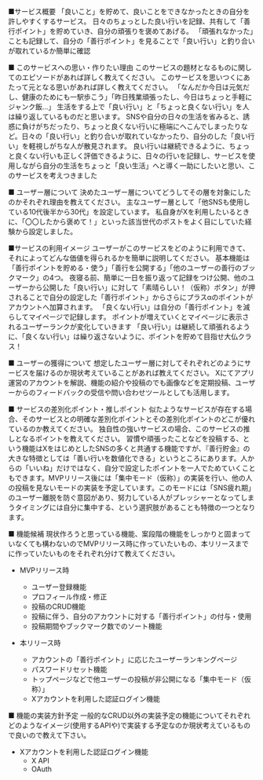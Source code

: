 ■サービス概要
「良いこと」を貯めて、良いことをできなかったときの自分を許しやすくするサービス。
日々のちょっとした良い行いを記録、共有して「善行ポイント」を貯めていき、自分の頑張りを褒めてあげる。
「頑張れなかった」ことも記録して、自分の「善行ポイント」を見ることで「良い行い」と釣り合いが取れているか簡単に確認

■ このサービスへの思い・作りたい理由
このサービスの題材となるものに関してのエピソードがあれば詳しく教えてください。
このサービスを思いつくにあたって元となる思いがあれば詳しく教えてください。
「なんだか今日は元気だし、健康のためにも一駅歩こう」「昨日残業頑張ったし、今日はちょっと手軽にジャンク飯…」
生活をする上で「良い行い」と「ちょっと良くない行い」を人は繰り返しているものだと思います。
SNSや自分の日々の生活を省みると、誘惑に負けがちだったり、ちょっと良くない行いに極端にへこんでしまったりなど。日々の「良い行い」と釣り合いが取れていなかったり、自分のした「良い行い」を軽視しがちな人が散見されます。
良い行いは継続できるように、ちょっと良くない行いも正しく評価できるように、日々の行いを記録し、サービスを使用しながら自分の生活をちょっと「良い生活」へと導く一助にしたいと思い、このサービスを考えつきました

■ ユーザー層について
決めたユーザー層についてどうしてその層を対象にしたのかそれぞれ理由を教えてください。
主なユーザー層として「他SNSも使用している10代後半から30代」を設定しています。
私自身がXを利用したいるときに、「〇〇したから褒めて！」といった該当世代のポストをよく目にしていた経験から設定しました。

■サービスの利用イメージ
ユーザーがこのサービスをどのように利用できて、それによってどんな価値を得られるかを簡単に説明してください。
基本機能は「善行ポイントを貯める・使う」「善行を公開する」「他のユーザーの善行のブックマーク」の4つ。
夜寝る前、簡単に一日を振り返って記録をつけ公開、他のユーザーから公開した「良い行い」に対して「素晴らしい！（仮称）ボタン」が押されることで自分の設定した「善行ポイント」からさらにプラスαのポイントがアカウントへ加算されます。
「良くない行い」は自分の「善行ポイント」を減らしてマイページで記録します。
ポイントが増えていくとマイページに表示されるユーザーランクが変化していきます
「良い行い」は継続して頑張れるように、「良くない行い」は繰り返さないように、ポイントを貯めて目指せ大仏クラス！

■ ユーザーの獲得について
想定したユーザー層に対してそれぞれどのようにサービスを届けるのか現状考えていることがあれば教えてください。
Xにてアプリ運営のアカウントを解説、機能の紹介や投稿のでも画像などを定期投稿、ユーザーからのフィードバックの受信や問い合わせツールとしても活用します。


■ サービスの差別化ポイント・推しポイント
似たようなサービスが存在する場合、そのサービスとの明確な差別化ポイントとその差別化ポイントのどこが優れているのか教えてください。
独自性の強いサービスの場合、このサービスの推しとなるポイントを教えてください。
習慣や頑張ったことなどを投稿する、という機能はXをはじめとしたSNSの多くと共通する機能ですが、『善行貯金』の大きな特徴としては「善い行いを数値化できる」というところにあります。人からの「いいね」だけではなく、自分で設定したポイントを一人でためていくこともできます。MVPリリース後には「集中モード（仮称）」の実装を行い、他の人の投稿を見ないモードの実装を予定しています。このモードには「SNS疲れ期」のユーザー離脱を防ぐ意図があり、努力している人がプレッシャーとなってしまうタイミングには自分に集中する、という選択肢があることも特徴の一つとなります。

■ 機能候補
現状作ろうと思っている機能、案段階の機能をしっかりと固まっていなくても構わないのでMVPリリース時に作っていたいもの、本リリースまでに作っていたいものをそれぞれ分けて教えてください。

- MVPリリース時
	- ユーザー登録機能
	- プロフィール作成・修正
	- 投稿のCRUD機能
	- 投稿に伴う、自分のアカウントに対する「善行ポイント」の付与・使用
	- 投稿期間やブックマーク数でのソート機能

- 本リリース時
	- アカウントの「善行ポイント」に応じたユーザーランキングページ
	- パスワードリセット機能
	- トップページなどで他ユーザーの投稿が非公開になる「集中モード（仮称）」
	- Xアカウントを利用した認証ログイン機能

■ 機能の実装方針予定
一般的なCRUD以外の実装予定の機能についてそれぞれどのようなイメージ(使用するAPIや)で実装する予定なのか現状考えているもので良いので教えて下さい。
- Xアカウントを利用した認証ログイン機能
	- X API
	- OAuth
